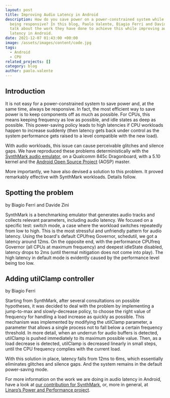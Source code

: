 ```yaml
---
layout: post
title: Improving Audio Latency in Android
description: How do you save power on a power-constrained system while always
  being responsive? In this blog, Paolo Valente, Biagio Ferri and Davide Zini
  talk about the work they have done to achieve this while improving audio
  latency in Android.
date: 2021-12-07 01:43:00 +00:00
image: /assets/images/content/code.jpg
tags:
  - Android
  - CPU
related_projects: []
category: blog
author: paolo.valente
---
```

## Introduction

It is not easy for a power-constrained system to save power and, at the same time, always be responsive. In fact, the most efficient way to save power is to keep components off as much as possible. For CPUs, this means keeping frequency as low as possible, and idle states as deep as possible. This power-saving policy leads to high latencies if CPU workloads happen to increase suddenly (then latency gets back under control as the system performance gets raised to a level compatible with the new load).

With audio workloads, this issue can cause perceivable glitches and silence gaps. We have reproduced these problems deterministically with the [SynthMark audio emulator](https://github.com/google/synthmark), on a Qualcomm 845c Dragonboard, with a 5.10 kernel and the [Android Open Source Project](https://www.google.com/url?q=https://source.android.com/docs&sa=D&source=docs&ust=1638889331613000&usg=AOvVaw0rjd4u8LELLhmN-PycSn39) (AOSP) master.

More importantly, we have also devised a solution to this problem. It proved remarkably effective with SynthMark workloads. Details follow.

## Spotting the problem

by Biagio Ferri and Davide Zini

SynthMark is a benchmarking emulator that generates audio tracks and collects relevant parameters, including audio latency. We focused on a specific test: switch mode, a case where the workload switches repeatedly from low to high. This is the most stressful and unfriendly pattern for audio latency. Using the board's default CPUfreq Governor, schedutil, we got a latency around 12ms. On the opposite end, with the performance CPUfreq Governor (all CPUs at maximum frequency) and deepest idleState disabled, latency drops to 2ms (until thermal mitigation does not come into play). The high latency in default mode is evidently caused by the performance level being too low.


## Adding utilClamp controller

by Biagio Ferri

Starting from SynthMark, after several consultations on possible hypotheses, it was decided to deal with the problem by implementing a jump-to-max and slowly-decrease policy, to choose the right value of frequency for handling a load increase as quickly as possible. This mechanism was implemented by modifying the utilClamp parameter, a parameter that allows a single process not to fall below a certain frequency threshold. In more detail, when an underrun for audio buffers is detected, utilClamp is pushed immediately to its maximum possible value. Then, as a load decrease is detected, utilClamp is decreased linearly in small steps, until the CPU frequency complies with the current load.

With this solution in place, latency falls from 12ms to 6ms, which essentially eliminates glitches and silence gaps. And the system remains in the default power-saving mode.

For more information on the work we are doing in audio latency in Android, have a look at [our contribution for SynthMark](https://github.com/google/synthmark/commit/0e0ce58bd04808970f1a4186ce3241e9035aca74), or, more in general, at [Linaro’s Power and Performance project](https://linaro.atlassian.net/wiki/spaces/PERF/overview).